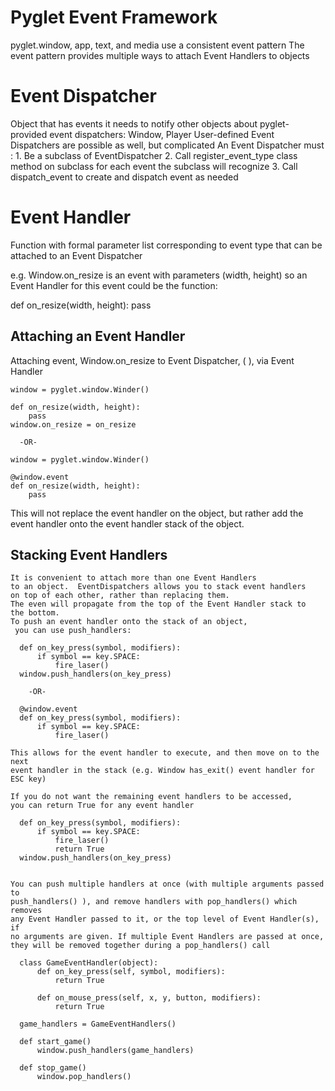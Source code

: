 Pyglet Event Framework
======================
pyglet.window, app, text, and media use a consistent event pattern
The event pattern provides multiple ways to attach Event Handlers to objects

Event Dispatcher
================
Object that has events it needs to notify other objects about
pyglet-provided event dispatchers: Window, Player
User-defined Event Dispatchers are possible as well, but complicated
An Event Dispatcher must :
    1. Be a subclass of EventDispatcher
    2. Call register_event_type class method on subclass
         for each event the subclass will recognize
    3. Call dispatch_event to create and dispatch event
         as needed

Event Handler
=============
Function with formal parameter list corresponding to event type
that can be attached to an Event Dispatcher

e.g. Window.on_resize is an event with parameters (width, height)
so an Event Handler for this event could be the function:

  def on_resize(width, height):
      pass

  Attaching an Event Handler
------------------------------
  Attaching event, Window.on_resize to Event Dispatcher, ( ), via Event Handler

    window = pyglet.window.Winder()

    def on_resize(width, height):
        pass
    window.on_resize = on_resize

      -OR-

    window = pyglet.window.Winder()

    @window.event
    def on_resize(width, height):
        pass

  This will not replace the event handler on the object, but rather add
  the event handler onto the event handler stack of the object.

  Stacking Event Handlers
---------------------------

    It is convenient to attach more than one Event Handlers
    to an object.  EventDispatchers allows you to stack event handlers
    on top of each other, rather than replacing them.
    The even will propagate from the top of the Event Handler stack to
    the bottom.
    To push an event handler onto the stack of an object,
     you can use push_handlers:

      def on_key_press(symbol, modifiers):
          if symbol == key.SPACE:
              fire_laser()
      window.push_handlers(on_key_press)

        -OR-

      @window.event
      def on_key_press(symbol, modifiers):
          if symbol == key.SPACE:
              fire_laser()

    This allows for the event handler to execute, and then move on to the next
    event handler in the stack (e.g. Window has_exit() event handler for ESC key)

    If you do not want the remaining event handlers to be accessed,
    you can return True for any event handler

      def on_key_press(symbol, modifiers):
          if symbol == key.SPACE:
              fire_laser()
              return True
      window.push_handlers(on_key_press)


    You can push multiple handlers at once (with multiple arguments passed to
    push_handlers() ), and remove handlers with pop_handlers() which removes
    any Event Handler passed to it, or the top level of Event Handler(s), if
    no arguments are given. If multiple Event Handlers are passed at once,
    they will be removed together during a pop_handlers() call

      class GameEventHandler(object):
          def on_key_press(self, symbol, modifiers):
              return True

          def on_mouse_press(self, x, y, button, modifiers):
              return True

      game_handlers = GameEventHandlers()

      def start_game()
          window.push_handlers(game_handlers)

      def stop_game()
          window.pop_handlers()

